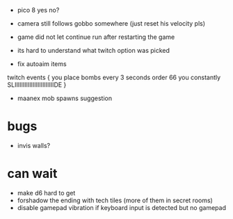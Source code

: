 * pico 8 yes no?
* camera still follows gobbo somewhere (just reset his velocity pls)

* game did not let continue run after restarting the game
* its hard to understand what twitch option was picked
* fix autoaim items

twitch events {
 you place bombs every 3 seconds
 order 66
 you constantly SLIIIIIIIIIIIIIIIIIIIIIIIIDE
}

* maanex mob spawns suggestion

# bugs
* invis walls?

# can wait
 * make d6 hard to get
 * forshadow the ending with tech tiles (more of them in secret rooms)
 * disable gamepad vibration if keyboard input is detected but no gamepad
